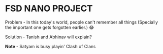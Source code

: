 # FSD NANO PROJECT

Problem - In this today's world, people can't remember all things (Specially the important one gets forgotten earlier.) 😂

Solution - Tanish and Abhinav will explain?

**Note -** Satyam is busy playin' Clash of Clans
